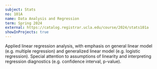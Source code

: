 ```yaml
---
subject: Stats
no: 101A
name: Data Analysis and Regression
term: Spring 2024
external: https://catalog.registrar.ucla.edu/course/2024/stats101a
showInProjects: true
---
```


Applied linear regression analysis, with emphasis on general linear model (e.g. multiple regression) and generalized linear model (e.g. logistic regression). Special attention to assumptions of linearity and interpreting regression diagnostics (e.g. confidence interval, p-value).